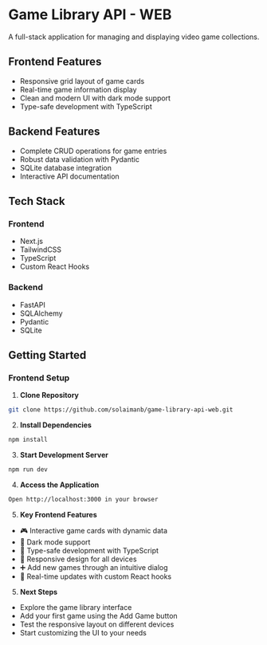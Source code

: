 # Game Library API - WEB

A full-stack application for managing and displaying video game collections.

## Frontend Features

- Responsive grid layout of game cards
- Real-time game information display
- Clean and modern UI with dark mode support
- Type-safe development with TypeScript

## Backend Features

- Complete CRUD operations for game entries
- Robust data validation with Pydantic
- SQLite database integration
- Interactive API documentation

## Tech Stack

### Frontend
- Next.js
- TailwindCSS
- TypeScript
- Custom React Hooks

### Backend
- FastAPI
- SQLAlchemy
- Pydantic
- SQLite

## Getting Started

### Frontend Setup

1. **Clone Repository**
```bash
git clone https://github.com/solaimanb/game-library-api-web.git
```
2. **Install Dependencies**
```bash
npm install
```
3. **Start Development Server**
```bash
npm run dev
```
4. **Access the Application**
```bash
Open http://localhost:3000 in your browser
```
5. **Key Frontend Features**
- 🎮 Interactive game cards with dynamic data
- 🌙 Dark mode support
- 🎯 Type-safe development with TypeScript
- 📱 Responsive design for all devices
- ➕ Add new games through an intuitive dialog
- 🔄 Real-time updates with custom React hooks

5. **Next Steps**
- Explore the game library interface
- Add your first game using the Add Game button
- Test the responsive layout on different devices
- Start customizing the UI to your needs